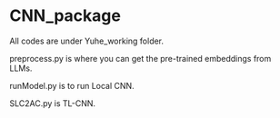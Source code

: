# CNN_package
All codes are under Yuhe_working folder.

preprocess.py is where you can get the pre-trained embeddings from LLMs.

runModel.py is to run Local CNN.

SLC2AC.py is TL-CNN.
